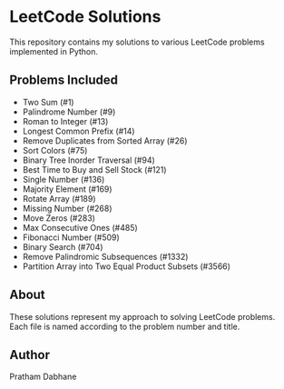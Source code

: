 # LeetCode Solutions

This repository contains my solutions to various LeetCode problems implemented in Python.

## Problems Included

- Two Sum (#1)
- Palindrome Number (#9)
- Roman to Integer (#13)
- Longest Common Prefix (#14)
- Remove Duplicates from Sorted Array (#26)
- Sort Colors (#75)
- Binary Tree Inorder Traversal (#94)
- Best Time to Buy and Sell Stock (#121)
- Single Number (#136)
- Majority Element (#169)
- Rotate Array (#189)
- Missing Number (#268)
- Move Zeros (#283)
- Max Consecutive Ones (#485)
- Fibonacci Number (#509)
- Binary Search (#704)
- Remove Palindromic Subsequences (#1332)
- Partition Array into Two Equal Product Subsets (#3566)

## About

These solutions represent my approach to solving LeetCode problems. Each file is named according to the problem number and title.

## Author

Pratham Dabhane

